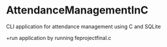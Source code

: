 # AttendanceManagementInC
CLI application for attendance management using C and SQLite

+run application by running feprojectfinal.c
